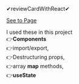 ✔reviewCardWithReact✔

[See to Page](https://ridvankoseler.github.io/reviewCardWithReact/)

I used these in this project<br>
👉<b>Components</b><br>
👉import/export,<br>
👉Destructuring props,<br>
👉array <b>map</b> methods,<br>
👉<b>useState</b>





